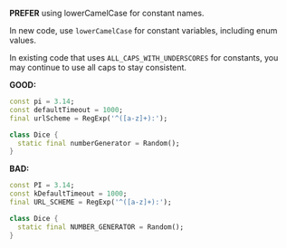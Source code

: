 **PREFER** using lowerCamelCase for constant names.

In new code, use `lowerCamelCase` for constant variables, including enum values.

In existing code that uses `ALL_CAPS_WITH_UNDERSCORES` for constants, you may
continue to use all caps to stay consistent.

**GOOD:**
```dart
const pi = 3.14;
const defaultTimeout = 1000;
final urlScheme = RegExp('^([a-z]+):');

class Dice {
  static final numberGenerator = Random();
}
```

**BAD:**
```dart
const PI = 3.14;
const kDefaultTimeout = 1000;
final URL_SCHEME = RegExp('^([a-z]+):');

class Dice {
  static final NUMBER_GENERATOR = Random();
}

```

